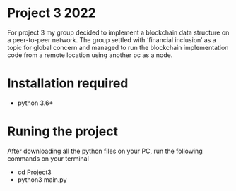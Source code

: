 # Project 3 2022

For project 3 my group decided to implement a blockchain data structure on a peer-to-peer network. The group settled with ‘financial inclusion’ as a topic for global concern and managed to run the blockchain implementation code from a remote location using another pc as a node.

# Installation required

- python 3.6+

# Runing the project

After downloading all the python files on your PC, run the following commands on your terminal

- cd Project3
- python3 main.py

